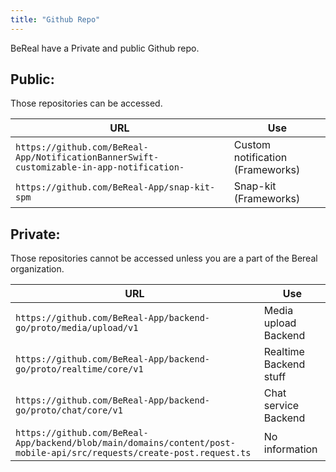 ```yaml
---
title: "Github Repo"
---
```

BeReal have a Private and public Github repo.

## Public:

Those repositories can be accessed.

| URL                                                                       			     | Use                                 |
|--------------------------------------------------------------------------------------------|-------------------------------------|
| `https://github.com/BeReal-App/NotificationBannerSwift-customizable-in-app-notification-`  | Custom notification (Frameworks)    |
| `https://github.com/BeReal-App/snap-kit-spm`        										 | Snap-kit (Frameworks) 			   |

## Private:

Those repositories cannot be accessed unless you are a part of the Bereal organization.

| URL                                                                       												 | Use                                 |
|----------------------------------------------------------------------------------------------------------------------------|-------------------------------------|
| `https://github.com/BeReal-App/backend-go/proto/media/upload/v1`         													 | Media upload Backend                |
| `https://github.com/BeReal-App/backend-go/proto/realtime/core/v1`        													 | Realtime Backend stuff              |
| `https://github.com/BeReal-App/backend-go/proto/chat/core/v1`            													 | Chat service Backend                |
| `https://github.com/BeReal-App/backend/blob/main/domains/content/post-mobile-api/src/requests/create-post.request.ts`      | No information             		   |
